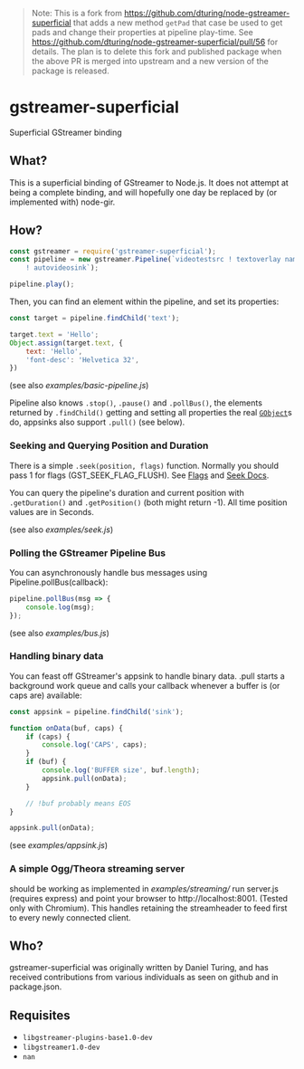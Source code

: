 > Note: This is a fork from https://github.com/dturing/node-gstreamer-superficial that adds a new method `getPad` that case be used to get pads and change their properties at pipeline play-time. See https://github.com/dturing/node-gstreamer-superficial/pull/56 for details. The plan is to delete this fork and published package when the above PR is merged into upstream and a new version of the package is released.


# gstreamer-superficial

Superficial GStreamer binding

## What?

This is a superficial binding of GStreamer to Node.js. It does not attempt at being a complete binding, and will hopefully one day be replaced by (or implemented with) node-gir.

## How?

```javascript
const gstreamer = require('gstreamer-superficial');
const pipeline = new gstreamer.Pipeline(`videotestsrc ! textoverlay name=text
	! autovideosink`);

pipeline.play();
```

Then, you can find an element within the pipeline, and set its properties:

```javascript
const target = pipeline.findChild('text');

target.text = 'Hello';
Object.assign(target.text, {
	text: 'Hello',
	'font-desc': 'Helvetica 32',
})
```

(see also _examples/basic-pipeline.js_)

Pipeline also knows `.stop()`, `.pause()` and `.pollBus()`,
the elements returned by `.findChild()` getting and setting all properties the real [`GObject`](https://developer.gnome.org/gobject/stable/gobject-The-Base-Object-Type.html)s do, appsinks also support `.pull()` (see below).

### Seeking and Querying Position and Duration

There is a simple `.seek(position, flags)` function. Normally you should pass 1 for flags (GST_SEEK_FLAG_FLUSH). See [Flags](https://gstreamer.freedesktop.org/documentation/gstreamer/gstsegment.html?gi-language=c#GST_SEEK_FLAG_NONE) and [Seek Docs](https://gstreamer.freedesktop.org/documentation/additional/design/seeking.html?gi-language=c).

You can query the pipeline's duration and current position with `.getDuration()` and `.getPosition()` (both might return -1). All time position values are in Seconds.

(see also _examples/seek.js_)

### Polling the GStreamer Pipeline Bus

You can asynchronously handle bus messages using Pipeline.pollBus(callback):

```javascript
pipeline.pollBus(msg => {
	console.log(msg);
});
```

(see also _examples/bus.js_)


### Handling binary data

You can feast off GStreamer's appsink to handle binary data.
.pull starts a background work queue and calls your callback whenever a buffer is (or caps are) available:

```javascript
const appsink = pipeline.findChild('sink');

function onData(buf, caps) {
	if (caps) {
		console.log('CAPS', caps);
	}
	if (buf) {
		console.log('BUFFER size', buf.length);
		appsink.pull(onData);
	}

	// !buf probably means EOS
}

appsink.pull(onData);
```

(see _examples/appsink.js_)


### A simple Ogg/Theora streaming server

should be working as implemented in _examples/streaming/_
run server.js (requires express) and point your browser to http://localhost:8001. (Tested only with Chromium).
This handles retaining the streamheader to feed first to every newly connected client.


## Who?

gstreamer-superficial was originally written by Daniel Turing, and has
received contributions from various individuals as seen on github and
in package.json.

## Requisites

* `libgstreamer-plugins-base1.0-dev`
* `libgstreamer1.0-dev`
* `nan`
